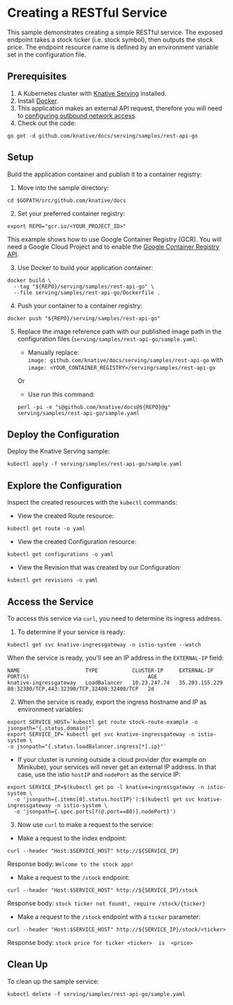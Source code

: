 # Creating a RESTful Service

This sample demonstrates creating a simple RESTful service. The exposed endpoint takes a stock ticker (i.e. stock symbol), then outputs the stock price. The endpoint resource name is defined by an environment variable set in the configuration file.

## Prerequisites

1. A Kubernetes cluster with [Knative Serving](https://github.com/knative/docs/blob/master/install/README.md) installed.
2. Install [Docker](https://docs.docker.com/get-started/#prepare-your-docker-environment).
3. This application makes an external API request, therefore you will need to
[configuring outbound network access](https://github.com/knative/docs/blob/master/serving/outbound-network-access.md).
4. Check out the code:
```
go get -d github.com/knative/docs/serving/samples/rest-api-go
```

## Setup

Build the application container and publish it to a container registry:

1. Move into the sample directory:  
```
cd $GOPATH/src/github.com/knative/docs
```

2. Set your preferred container registry:  
```
export REPO="gcr.io/<YOUR_PROJECT_ID>"
```
   This example shows how to use Google Container Registry (GCR). You will need a Google Cloud Project and to enable the [Google Container Registry
API](https://console.cloud.google.com/apis/library/containerregistry.googleapis.com).  

3. Use Docker to build your application container:  
```
docker build \
  --tag "${REPO}/serving/samples/rest-api-go" \
  --file serving/samples/rest-api-go/Dockerfile .
```

4. Push your container to a container registry:  
```  
docker push "${REPO}/serving/samples/rest-api-go"
```

5. Replace the image reference path with our published image path in the configuration files (`serving/samples/rest-api-go/sample.yaml`:  
   * Manually replace:  
    `image: github.com/knative/docs/serving/samples/rest-api-go` with `image: <YOUR_CONTAINER_REGISTRY>/serving/samples/rest-api-go`  

    Or

   * Use run this command:  
    ```
    perl -pi -e "s@github.com/knative/docs@${REPO}@g" serving/samples/rest-api-go/sample.yaml
    ```

## Deploy the Configuration

Deploy the Knative Serving sample:
```
kubectl apply -f serving/samples/rest-api-go/sample.yaml
```

## Explore the Configuration

Inspect the created resources with the `kubectl` commands:

* View the created Route resource:
```
kubectl get route -o yaml
```

* View the created Configuration resource:
```
kubectl get configurations -o yaml
```

* View the Revision that was created by our Configuration:
```
kubectl get revisions -o yaml
```

## Access the Service

To access this service via `curl`, you need to determine its ingress address.

1. To determine if your service is ready:
  ```
  kubectl get svc knative-ingressgateway -n istio-system --watch
  ```

  When the service is ready, you'll see an IP address in the `EXTERNAL-IP` field:

  ```
  NAME                     TYPE           CLUSTER-IP     EXTERNAL-IP      PORT(S)                                      AGE
  knative-ingressgateway   LoadBalancer   10.23.247.74   35.203.155.229   80:32380/TCP,443:32390/TCP,32400:32400/TCP   2d
  ```

2. When the service is ready, export the ingress hostname and IP as environment variables:
  ```
  export SERVICE_HOST=`kubectl get route stock-route-example -o jsonpath="{.status.domain}"`
  export SERVICE_IP=`kubectl get svc knative-ingressgateway -n istio-system \
  -o jsonpath="{.status.loadBalancer.ingress[*].ip}"`
  ```

  * If your cluster is running outside a cloud provider (for example on Minikube),
  your services will never get an external IP address. In that case, use the istio `hostIP` and `nodePort` as the service IP:
  ```
  export SERVICE_IP=$(kubectl get po -l knative=ingressgateway -n istio-system \
    -o 'jsonpath={.items[0].status.hostIP}'):$(kubectl get svc knative-ingressgateway -n istio-system \
    -o 'jsonpath={.spec.ports[?(@.port==80)].nodePort}')
  ```

3. Now use `curl` to make a request to the service:
  * Make a request to the index endpoint:
  ```
  curl --header "Host:$SERVICE_HOST" http://${SERVICE_IP}
  ```
  Response body: `Welcome to the stock app!`

  * Make a request to the `/stock` endpoint:
  ```
  curl --header "Host:$SERVICE_HOST" http://${SERVICE_IP}/stock
  ```
  Response body: `stock ticker not found!, require /stock/{ticker}`

  * Make a request to the `/stock` endpoint with a `ticker` parameter:
  ```
  curl --header "Host:$SERVICE_HOST" http://${SERVICE_IP}/stock/<ticker>
  ```
  Response body: `stock price for ticker <ticker>  is  <price>`


## Clean Up

To clean up the sample service:
```
kubectl delete -f serving/samples/rest-api-go/sample.yaml
```
